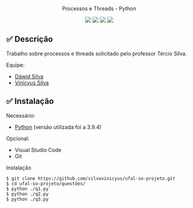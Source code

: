 <p align="center">Processos e Threads - Python</p>

 <p align="center">
 <img src="https://img.shields.io/github/issues/silvavinicyus/ufal-so-projeto?style=for-the-badge"/>
 <img src="https://img.shields.io/github/forks/silvavinicyus/ufal-so-projeto?style=for-the-badge"/>
 <img src="https://img.shields.io/github/stars/silvavinicyus/ufal-so-projeto?style=for-the-badge"/>
 <img src="https://img.shields.io/github/license/silvavinicyus/ufal-so-projeto?style=for-the-badge"/>
 </p>


## ✅  Descrição

Trabalho sobre processos e threads solicitado pelo professor Tércio Silva.

Equipe:
- [Dáwid Silva](https://github.com/DawidOliveira)
- [Vinícyus Silva](https://github.com/silvavinicyus)

## ✅  Instalação

Necessário:

- [Python](https://www.python.org/downloads/) (versão utilizada foi a 3.9.4)

Opcional:

- Visual Studio Code
- Git

Instalação

```
$ git clone https://github.com/silvavinicyus/ufal-so-projeto.git
$ cd ufal-so-projeto/questões/
$ python ./q1.py 
$ python ./q2.py 
$ python ./q3.py 
```
